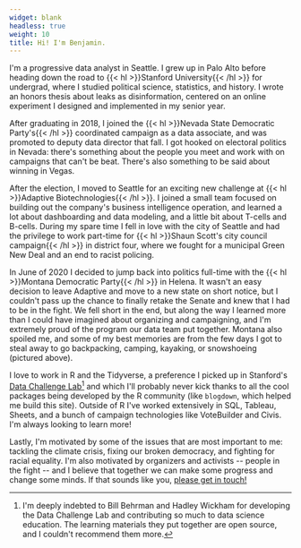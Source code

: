 ```yaml
---
widget: blank
headless: true
weight: 10
title: Hi! I'm Benjamin. 
---
```


I'm a progressive data analyst in Seattle. I grew up in Palo Alto before heading down the road to {{< hl >}}Stanford University{{< /hl >}} for undergrad, where I studied political science, statistics, and history. I wrote an honors thesis about leaks as disinformation, centered on an online experiment I designed and implemented in my senior year. 

After graduating in 2018, I joined the {{< hl >}}Nevada State Democratic Party's{{< /hl >}} coordinated campaign as a data associate, and was promoted to deputy data director that fall. I got hooked on electoral politics in Nevada: there's something about the people you meet and work with on campaigns that can't be beat. There's also something to be said about winning in Vegas.

After the election, I moved to Seattle for an exciting new challenge at {{< hl >}}Adaptive Biotechnologies{{< /hl >}}. I joined a small team focused on building out the company's business intelligence operation, and learned a lot about dashboarding and data modeling, and a little bit about T-cells and B-cells. During my spare time I fell in love with the city of Seattle and had the privilege to work part-time for {{< hl >}}Shaun Scott's city council campaign{{< /hl >}} in district four, where we fought for a municipal Green New Deal and an end to racist policing. 

In June of 2020 I decided to jump back into politics full-time with the {{< hl >}}Montana Democratic Party{{< /hl >}} in Helena. It wasn't an easy decision to leave Adaptive and move to a new state on short notice, but I couldn't pass up the chance to finally retake the Senate and knew that I had to be in the fight. We fell short in the end, but along the way I learned more than I could have imagined about organizing and campaigning, and I'm extremely proud of the program our data team put together. Montana also spoiled me, and some of my best memories are from the few days I got to steal away to go backpacking, camping, kayaking, or snowshoeing (pictured above). 

I love to work in R and the Tidyverse, a preference I picked up in Stanford's [Data Challenge Lab](https://dcl-docs.stanford.edu/home/)[^1] and which I'll probably never kick thanks to all the cool packages being developed by the R community (like `blogdown`, which helped me build this site). Outside of R I've worked extensively in SQL, Tableau, Sheets, and a bunch of campaign technologies like VoteBuilder and Civis. I'm always looking to learn more! 

Lastly, I'm motivated by some of the issues that are most important to me: tackling the climate crisis, fixing our broken democracy, and fighting for racial equality. I'm also motivated by organizers and activists -- people in the fight -- and I believe that together we can make some progress and change some minds. If that sounds like you, [please get in touch!](mailto:bsorensen96@gmail.com)


[^1]: I'm deeply indebted to Bill Behrman and Hadley Wickham for developing the Data Challenge Lab and contributing so much to data science education. The learning materials they put together are open source, and I couldn't recommend them more.
